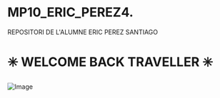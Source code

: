 # MP10_ERIC_PEREZ4. 

REPOSITORI DE L'ALUMNE ERIC PEREZ SANTIAGO

# ✳️ WELCOME BACK TRAVELLER ✳️
![Image](https://sm.ign.com/ign_tr/news/l/league-of-legends-wonder-above-page-teases-bard-ch/league-of-legends-wonder-above-page-teases-bard-ch_ed3t.jpg)

